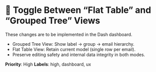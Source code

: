 # 🔀 Toggle Between “Flat Table” and “Grouped Tree” Views

These changes are to be implemented in the Dash dashboard.

- Grouped Tree View: Show label → group → email hierarchy.
- Flat Table View: Retain current model (single row per email).
- Preserve editing safety and internal data integrity in both modes.

**Priority**: High
**Labels**: high, dashboard, ux
